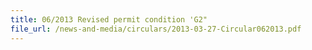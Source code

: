```yaml
---
title: 06/2013 Revised permit condition 'G2"
file_url: /news-and-media/circulars/2013-03-27-Circular062013.pdf
---
```

